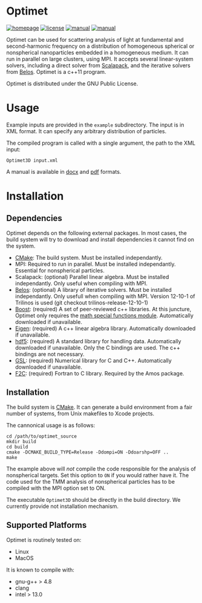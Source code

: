 Optimet
=======

[![homepage](https://img.shields.io/badge/homepage-url-blue.svg)](https://www.ee.ucl.ac.uk/~npanoiu/Software.html)
[![license](https://img.shields.io/badge/license-GPL-blue.svg)](LICENSE)
[![manual](https://img.shields.io/badge/manual-docx-yellow.svg)](manuals/manual.docx)
[![manual](https://img.shields.io/badge/manual-pdf-yellow.svg)](manuals/manual.pdf)

Optimet can be used for scattering analysis of light at fundamental and second-harmonic frequency on a distribution of homogeneous spherical or nonspherical
nanoparticles embedded in a homogeneous medium. It can run in parallel on large clusters, using MPI.
It accepts several linear-system solvers, including a direct solver from
[Scalapack](http://www.netlib.org/scalapack/), and the iterative solvers from
[Belos](https://trilinos.org/packages/belos/). Optimet is a c++11 program.

Optimet is distributed under the GNU Public License.

Usage
=====

Example inputs are provided in the `example` subdirectory. The input is in XML format. It can
specify any arbitrary distribution of particles.

The compiled program is called with a single argument, the path to the XML input:

```
Optimet3D input.xml
```

A manual is available in [docx](manuals/manual.docx) and [pdf](manuals/manual.pdf) formats.

Installation
============

Dependencies
------------

Optimet depends on the following external packages. In most cases, the build system will try to
download and install dependencies it cannot find on the system.

- [CMake](https://cmake.org/): The build system. Must be installed independantly.
- MPI: Required to run in parallel. Must be installed independantly. Essential for nonspherical particles.
- Scalapack: (optional) Parallel linear algebra. Must be installed independantly. Only useful when
  compiling with MPI.
- [Belos](https://trilinos.org/packages/belos/): (optional) A library of iterative solvers. Must be
  installed independantly. Only usefull when compiling with MPI. Version 12-10-1 of Trilinos is used (git checkout trilinos-release-12-10-1)
- [Boost](http://www.boost.org/): (required) A set of peer-reviewed c++ libraries. At this juncture,
  Optimet only requires the [math special functions
  module](http://www.boost.org/doc/libs/1_63_0/libs/math/doc/html/special.html). Automatically
  downloaded if unavailable.
- [Eigen](http://eigen.tuxfamily.org/Findex.php?title=Main_Page): (required) A c++ linear algebra
  library.  Automatically downloaded if unavailable.
- [hdf5](https://support.hdfgroup.org/HDF5/): (required) A standard library for handling data.
  Automatically downloaded if unavailable. Only the C bindings are used. The c++ bindings are not
  necessary.
- [GSL](https://www.gnu.org/software/gsl/): (required) Numerical library for C and C++.
  Automatically downloaded if unavailable.
- [F2C](http://www.netlib.org/f2c/): (required) Fortran to C library. Required by the Amos package.

Installation
------------

The build system is [CMake](https://cmake.org/). It can generate a build environment from a fair
number of systems, from Unix makefiles to Xcode projects.

The cannonical usage is as follows:

```
cd /path/to/optimet_source
mkdir build
cd build
cmake -DCMAKE_BUILD_TYPE=Release -Ddompi=ON -Ddoarshp=OFF ..
make
```

The example above will *not* compile the code responsible for the analysis of nonspherical targets. Set this option
to `ON` if you would rather have it. The code used for the TMM analysis of nonspherical particles has to be compiled with the MPI option set to ON.

The executable `Optimet3D` should be directly in the build directory. We currently provide not
installation mechanism.

Supported Platforms
-------------------

Optimet is routinely tested on:

- Linux
- MacOS

It is known to compile with:

- gnu-g++ > 4.8
- clang
- intel > 13.0
